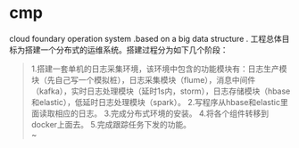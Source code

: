 # cmp
cloud foundary operation system .based on a big data structure .
工程总体目标为搭建一个分布式的运维系统。搭建过程分为如下几个阶段：
>1.搭建一套单机的日志采集环境，该环境中包含的功能模块有：日志生产模块（先自己写一个模拟桩），日志采集模块（flume），消息中间件（kafka），实时日志处理模块（延时1s内，storm），日志存储模块（hbase和elastic），低延时日志处理模块（spark）。 
>2.写程序从hbase和elastic里面读取相应的日志。
>3.完成分布式环境的安装。
>4.将各个组件转移到docker上面去。
>5.完成跟踪任务下发的功能。                                                                               
~                        

